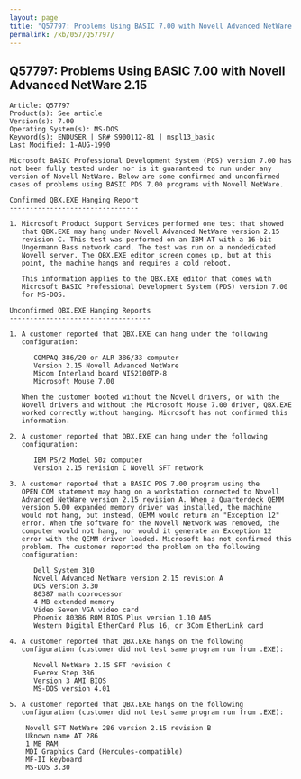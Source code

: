 ```yaml
---
layout: page
title: "Q57797: Problems Using BASIC 7.00 with Novell Advanced NetWare 2.15"
permalink: /kb/057/Q57797/
---
```


## Q57797: Problems Using BASIC 7.00 with Novell Advanced NetWare 2.15

	Article: Q57797
	Product(s): See article
	Version(s): 7.00
	Operating System(s): MS-DOS
	Keyword(s): ENDUSER | SR# S900112-81 | mspl13_basic
	Last Modified: 1-AUG-1990
	
	Microsoft BASIC Professional Development System (PDS) version 7.00 has
	not been fully tested under nor is it guaranteed to run under any
	version of Novell NetWare. Below are some confirmed and unconfirmed
	cases of problems using BASIC PDS 7.00 programs with Novell NetWare.
	
	Confirmed QBX.EXE Hanging Report
	--------------------------------
	
	1. Microsoft Product Support Services performed one test that showed
	   that QBX.EXE may hang under Novell Advanced NetWare version 2.15
	   revision C. This test was performed on an IBM AT with a 16-bit
	   Ungermann Bass network card. The test was run on a nondedicated
	   Novell server. The QBX.EXE editor screen comes up, but at this
	   point, the machine hangs and requires a cold reboot.
	
	   This information applies to the QBX.EXE editor that comes with
	   Microsoft BASIC Professional Development System (PDS) version 7.00
	   for MS-DOS.
	
	Unconfirmed QBX.EXE Hanging Reports
	-----------------------------------
	
	1. A customer reported that QBX.EXE can hang under the following
	   configuration:
	
	      COMPAQ 386/20 or ALR 386/33 computer
	      Version 2.15 Novell Advanced NetWare
	      Micom Interland board NI52100TP-8
	      Microsoft Mouse 7.00
	
	   When the customer booted without the Novell drivers, or with the
	   Novell drivers and without the Microsoft Mouse 7.00 driver, QBX.EXE
	   worked correctly without hanging. Microsoft has not confirmed this
	   information.
	
	2. A customer reported that QBX.EXE can hang under the following
	   configuration:
	
	      IBM PS/2 Model 50z computer
	      Version 2.15 revision C Novell SFT network
	
	3. A customer reported that a BASIC PDS 7.00 program using the
	   OPEN COM statement may hang on a workstation connected to Novell
	   Advanced NetWare version 2.15 revision A. When a Quarterdeck QEMM
	   version 5.00 expanded memory driver was installed, the machine
	   would not hang, but instead, QEMM would return an "Exception 12"
	   error. When the software for the Novell Network was removed, the
	   computer would not hang, nor would it generate an Exception 12
	   error with the QEMM driver loaded. Microsoft has not confirmed this
	   problem. The customer reported the problem on the following
	   configuration:
	
	      Dell System 310
	      Novell Advanced NetWare version 2.15 revision A
	      DOS version 3.30
	      80387 math coprocessor
	      4 MB extended memory
	      Video Seven VGA video card
	      Phoenix 80386 ROM BIOS Plus version 1.10 A05
	      Western Digital EtherCard Plus 16, or 3Com EtherLink card
	
	4. A customer reported that QBX.EXE hangs on the following
	   configuration (customer did not test same program run from .EXE):
	
	      Novell NetWare 2.15 SFT revision C
	      Everex Step 386
	      Version 3 AMI BIOS
	      MS-DOS version 4.01
	
	5. A customer reported that QBX.EXE hangs on the following
	   configuration (customer did not test same program run from .EXE):
	
	    Novell SFT NetWare 286 version 2.15 revision B
	    Uknown name AT 286
	    1 MB RAM
	    MDI Graphics Card (Hercules-compatible)
	    MF-II keyboard
	    MS-DOS 3.30
